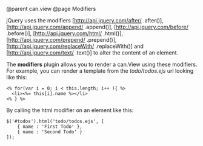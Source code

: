 @parent can.view
@page Modifiers

jQuery uses the modifiers [http://api.jquery.com/after/ .after()], [http://api.jquery.com/append/ .append()],
[http://api.jquery.com/before/ .before()], [http://api.jquery.com/html/ .html()],
[http://api.jquery.com/prepend/ .prepend()], [http://api.jquery.com/replaceWith/ .replaceWith()]
and [http://api.jquery.com/text/ .text()] to alter the content of an element.

The __modifiers__ plugin allows you to render a can.View using these modifiers. For example, you can render a template
from the *todo/todos.ejs* url looking like this:

	<% for(var i = 0; i < this.length; i++ ){ %>
	  <li><%= this[i].name %></li>
	<% } %>

By calling the html modifier on an element like this:

    $('#todos').html('todo/todos.ejs', [
        { name : 'First Todo' },
        { name : 'Second Todo' }
	]);